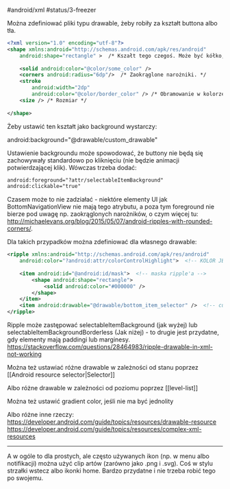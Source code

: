 #android/xml 
#status/3-freezer 

Można zdefiniować pliki typu drawable, żeby robiły za kształt buttona albo tła.

```xml
<?xml version="1.0" encoding="utf-8"?>  
<shape xmlns:android="http://schemas.android.com/apk/res/android"  
    android:shape="rectangle" >  /* Kszałt tego czegoś. Może być kółko, owal, pierścień, prostokąt lub linia. */
  
    <solid android:color="@color/some_color" /> 
    <corners android:radius="6dp"/>  /* Zaokrąglone narożniki. */
    <stroke       
	    android:width="2dp"  
        android:color="@color/border_color" /> /* Obramowanie w kolorze. */
    <size /> /* Rozmiar */
  
</shape>
```

Żeby ustawić ten kształt jako background wystarczy:

android:background="@drawable/custom_drawable"

Ustawienie backgroundu może spowodować, że buttony nie będą się zachowywały standardowo po kliknięciu (nie będzie animacji potwierdzającej klik). Wówczas trzeba dodać:

```xml
android:foreground="?attr/selectableItemBackground"  
android:clickable="true"
```

Czasem może to nie zadziałać - niektóre elementy UI jak BottomNavigationView nie mają tego atrybutu, a poza tym foreground nie bierze pod uwagę np. zaokrąglonych narożników, o czym więcej tu: http://michaelevans.org/blog/2015/05/07/android-ripples-with-rounded-corners/.

Dla takich przypadków można zdefiniować <ripple> dla własnego drawable:

```xml
<ripple xmlns:android="http://schemas.android.com/apk/res/android"  
    android:color="?android:attr/colorControlHighlight">  <!-- KOLOR JEST KONIECZNY! -->
  
    <item android:id="@android:id/mask">  <!-- maska ripple'a -->
        <shape android:shape="rectangle">  
            <solid android:color="#000000" />  
        </shape>    
	</item>    
	<item android:drawable="@drawable/bottom_item_selector" />  <!-- customowy background -->
</ripple>
```

Ripple może zastępować selectableItemBackground (jak wyżej) lub selectableItemBackgroundBorderless (Jak niżej) - to drugie jest przydatne, gdy elementy mają paddingi lub marginesy.
https://stackoverflow.com/questions/28464983/ripple-drawable-in-xml-not-working



Można też ustawiać różne drawable w zależności od stanu poprzez [[Android resource selector|Selector]]

Albo różne drawable w zależności od poziomu poprzez [[level-list]]

Można też ustawić gradient color, jeśli nie ma być jednolity

Albo różne inne rzeczy:
https://developer.android.com/guide/topics/resources/drawable-resource
https://developer.android.com/guide/topics/resources/complex-xml-resources

---

A w ogóle to dla prostych, ale często używanych ikon (np.  w menu albo notifikacji) można użyć clip artów (zarówno jako .png i .svg). Coś w stylu strzałki wstecz albo ikonki home. Bardzo przydatne i nie trzeba robić tego po swojemu.